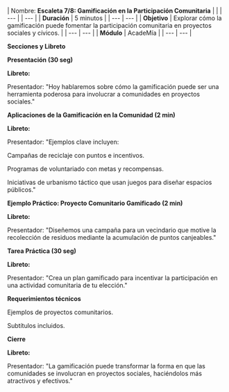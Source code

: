 | Nombre: **Escaleta 7/8: Gamificación en la Participación Comunitaria** |     |
| --- |     | --- |
| **Duración** | 5 minutos |
| --- | --- |
| **Objetivo** | Explorar cómo la gamificación puede fomentar la participación comunitaria en proyectos sociales y cívicos. |
| --- | --- |
| **Módulo** | AcadeMía |
| --- | --- |

**Secciones y Libreto**

**Presentación (30 seg)**

**Libreto:**

Presentador: "Hoy hablaremos sobre cómo la gamificación puede ser una herramienta poderosa para involucrar a comunidades en proyectos sociales."

**Aplicaciones de la Gamificación en la Comunidad (2 min)**

**Libreto:**

Presentador: "Ejemplos clave incluyen:

Campañas de reciclaje con puntos e incentivos.

Programas de voluntariado con metas y recompensas.

Iniciativas de urbanismo táctico que usan juegos para diseñar espacios públicos."

**Ejemplo Práctico: Proyecto Comunitario Gamificado (2 min)**

**Libreto:**

Presentador: "Diseñemos una campaña para un vecindario que motive la recolección de residuos mediante la acumulación de puntos canjeables."

**Tarea Práctica (30 seg)**

**Libreto:**

Presentador: "Crea un plan gamificado para incentivar la participación en una actividad comunitaria de tu elección."

**Requerimientos técnicos**

Ejemplos de proyectos comunitarios.

Subtítulos incluidos.

**Cierre**

**Libreto:**

Presentador: "La gamificación puede transformar la forma en que las comunidades se involucran en proyectos sociales, haciéndolos más atractivos y efectivos."